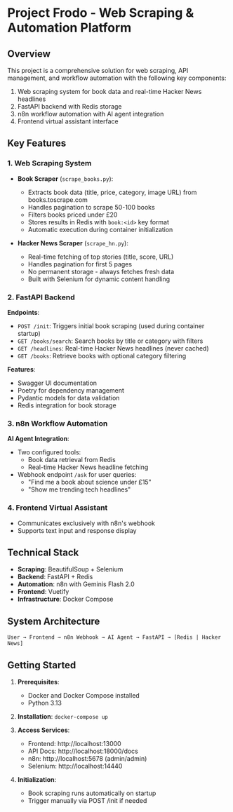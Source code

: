 # Project Frodo - Web Scraping & Automation Platform

## Overview
This project is a comprehensive solution for web scraping, API management, and workflow automation with the following key components:
1. Web scraping system for book data and real-time Hacker News headlines
2. FastAPI backend with Redis storage
3. n8n workflow automation with AI agent integration
4. Frontend virtual assistant interface

## Key Features

### 1. Web Scraping System
- **Book Scraper** (`scrape_books.py`):
  - Extracts book data (title, price, category, image URL) from books.toscrape.com
  - Handles pagination to scrape 50-100 books
  - Filters books priced under £20
  - Stores results in Redis with `book:<id>` key format
  - Automatic execution during container initialization

- **Hacker News Scraper** (`scrape_hn.py`):
  - Real-time fetching of top stories (title, score, URL)
  - Handles pagination for first 5 pages
  - No permanent storage - always fetches fresh data
  - Built with Selenium for dynamic content handling

### 2. FastAPI Backend
**Endpoints**:
- `POST /init`: Triggers initial book scraping (used during container startup)
- `GET /books/search`: Search books by title or category with filters
- `GET /headlines`: Real-time Hacker News headlines (never cached)
- `GET /books`: Retrieve books with optional category filtering

**Features**:
- Swagger UI documentation
- Poetry for dependency management
- Pydantic models for data validation
- Redis integration for book storage

### 3. n8n Workflow Automation
**AI Agent Integration**:
- Two configured tools:
  - Book data retrieval from Redis
  - Real-time Hacker News headline fetching
- Webhook endpoint `/ask` for user queries:
  - "Find me a book about science under £15"
  - "Show me trending tech headlines"

### 4. Frontend Virtual Assistant
- Communicates exclusively with n8n's webhook
- Supports text input and response display

## Technical Stack
- **Scraping**: BeautifulSoup + Selenium
- **Backend**: FastAPI + Redis
- **Automation**: n8n with Geminis Flash 2.0
- **Frontend**: Vuetify
- **Infrastructure**: Docker Compose

## System Architecture
```User → Frontend → n8n Webhook → AI Agent → FastAPI → [Redis | Hacker News]```


## Getting Started

1. **Prerequisites**:
   - Docker and Docker Compose installed
   - Python 3.13

2. **Installation**:
   ```docker-compose up```

3. **Access Services**:
   - Frontend: http://localhost:13000
   - API Docs: http://localhost:18000/docs
   - n8n: http://localhost:5678 (admin/admin)
   - Selenium: http://localhost:14440

4. **Initialization**:
   - Book scraping runs automatically on startup
   - Trigger manually via POST /init if needed